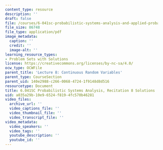 ```yaml
---
content_type: resource
description: ''
draft: false
file: /courses/6-041sc-probabilistic-systems-analysis-and-applied-probability-fall-2013/a035a29b10e96524f8194fc570b46281_MIT6_041SCF13_rec08_sol.pdf
file_size: 86748
file_type: application/pdf
image_metadata:
  caption: ''
  credit: ''
  image-alt: ''
learning_resource_types:
- Problem Sets with Solutions
license: https://creativecommons.org/licenses/by-nc-sa/4.0/
ocw_type: OCWFile
parent_title: 'Lecture 8: Continuous Random Variables'
parent_type: CourseSection
parent_uid: 140e2988-c266-0068-4724-1f9148d8d516
resourcetype: Document
title: 6.041SC Probabilistic Systems Analysis, Recitation 8 Solutions
uid: a035a29b-10e9-6524-f819-4fc570b46281
video_files:
  archive_url: ''
  video_captions_file: ''
  video_thumbnail_file: ''
  video_transcript_file: ''
video_metadata:
  video_speakers: ''
  video_tags: ''
  youtube_description: ''
  youtube_id: ''
---
```

